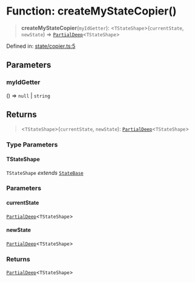 # Function: createMyStateCopier()

> **createMyStateCopier**(`myIdGetter`): \<`TStateShape`\>(`currentState`, `newState`) => [`PartialDeep`](../type-aliases/PartialDeep.md)\<`TStateShape`\>

Defined in: [state/copier.ts:5](https://github.com/benallfree/lab13/blob/bfb1abf3755bb0fffb55fa5a9e7413f31801f1d6/sdk/src/online/state/copier.ts#L5)

## Parameters

### myIdGetter

() => `null` \| `string`

## Returns

> \<`TStateShape`\>(`currentState`, `newState`): [`PartialDeep`](../type-aliases/PartialDeep.md)\<`TStateShape`\>

### Type Parameters

#### TStateShape

`TStateShape` *extends* [`StateBase`](../type-aliases/StateBase.md)

### Parameters

#### currentState

[`PartialDeep`](../type-aliases/PartialDeep.md)\<`TStateShape`\>

#### newState

[`PartialDeep`](../type-aliases/PartialDeep.md)\<`TStateShape`\>

### Returns

[`PartialDeep`](../type-aliases/PartialDeep.md)\<`TStateShape`\>
